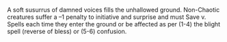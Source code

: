 A soft susurrus of damned voices fills the unhallowed ground. Non-Chaotic creatures suffer a –1 penalty to initiative and surprise and must Save v. Spells each time they enter the ground or be affected as per (1-4) the blight spell (reverse of bless) or (5-6) confusion.
